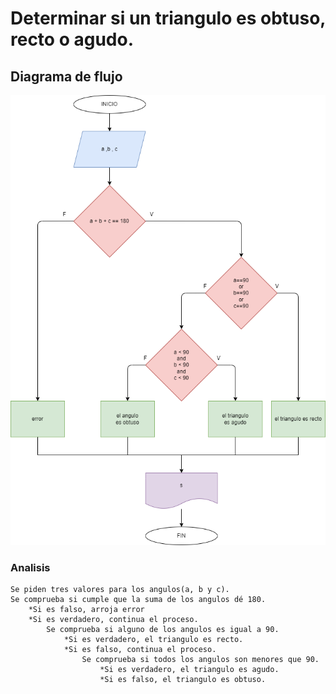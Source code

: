# Determinar si un triangulo es obtuso, recto o agudo.

## Diagrama de flujo

![Diagrama de flujo](diagrama.png "Diagrama de flujo")

### Analisis

    Se piden tres valores para los angulos(a, b y c).
    Se comprueba si cumple que la suma de los angulos dé 180.
        *Si es falso, arroja error
        *Si es verdadero, continua el proceso.
            Se comprueba si alguno de los angulos es igual a 90.
                *Si es verdadero, el triangulo es recto.
                *Si es falso, continua el proceso.
                    Se comprueba si todos los angulos son menores que 90.
                        *Si es verdadero, el triangulo es agudo.
                        *Si es falso, el triangulo es obtuso.
                        
    
        
